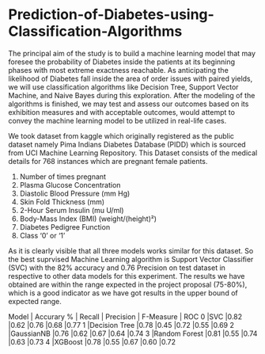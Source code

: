 # Prediction-of-Diabetes-using-Classification-Algorithms

The principal aim of the study is to build a machine learning model that may foresee the probability of Diabetes inside the patients at its beginning phases with most extreme exactness reachable. As anticipating the likelihood of Diabetes fall inside the area of order issues with paired yields, we will use classification algorithms like Decision Tree, Support Vector Machine, and Naive Bayes during this exploration. After the modeling of the algorithms is finished, we may test and assess our outcomes based on its exhibition measures and with acceptable outcomes, would attempt to convey the machine learning model to be utilized in real-life cases.

We took dataset from kaggle which originally registered as the public dataset namely Pima Indians Diabetes Database (PIDD) which is sourced from UCI Machine Learning Repository. This Dataset consists of the medical details for 768 instances which are pregnant female patients.

1. Number of times pregnant
2. Plasma Glucose Concentration
3. Diastolic Blood Pressure (mm Hg)
4. Skin Fold Thickness (mm)
5. 2-Hour Serum Insulin (mu U/ml)
6. Body-Mass Index (BMI) (weight/(height)²)
7. Diabetes Pedigree Function
8. Class ‘0’ or ‘1’

As it is clearly visible that all three models works similar for this dataset. So the best suprvised Machine Learning algorithm is Support Vector Classifier (SVC) with the 82% accuracy and 0.76 Precision on test dataset in respective to other data models for this experiment.
The results we have obtained are within the range expected in the project proposal (75-80%), which is a good indicator as we have got results in the upper bound of expected range.

Model |	Accurary % | Recall |	Precision	| F-Measure	| ROC
0	|SVC	|0.82	|0.62	|0.76	|0.68	|0.77
1	|Decision Tree	|0.78	|0.45	|0.72	|0.55	|0.69
2	|GaussianNB	|0.76	|0.62	|0.67	|0.64	|0.74
3	|Random Forest	|0.81	|0.55	|0.74	|0.63	|0.73
4	|XGBoost	|0.78	|0.55	|0.67	|0.60	|0.72
